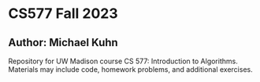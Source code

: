 # CS577 Fall 2023
## Author: Michael Kuhn
Repository for UW Madison course CS 577: Introduction to Algorithms. Materials may include code, homework problems, and additional exercises.
